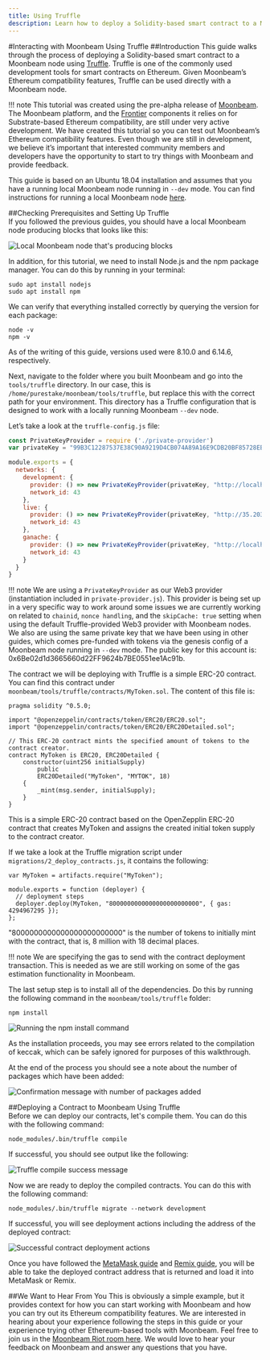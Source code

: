 ```yaml
---
title: Using Truffle
description: Learn how to deploy a Solidity-based smart contract to a Moonbeam node using Truffle.
---
```


#Interacting with Moonbeam Using Truffle
##Introduction
This guide walks through the process of deploying a Solidity-based smart contract to a Moonbeam node using [Truffle](https://www.trufflesuite.com/).  Truffle is one of the commonly used development tools for smart contracts on Ethereum.  Given Moonbeam’s Ethereum compatibility features, Truffle can be used directly with a Moonbeam node.

!!! note
    This tutorial was created using the pre-alpha release of [Moonbeam](https://github.com/PureStake/moonbeam/tree/moonbeam-tutorials). The Moonbeam platform, and the [Frontier](https://github.com/paritytech/frontier) components it relies on for Substrate-based Ethereum compatibility, are still under very active development.  We have created this tutorial so you can test out Moonbeam’s Ethereum compatibility features.  Even though we are still in development, we believe it’s important that interested community members and developers have the opportunity to start to try things with Moonbeam and provide feedback.

This guide is based on an Ubuntu 18.04 installation and assumes that you have a running local Moonbeam node running in `--dev` mode.  You can find instructions for running a local Moonbeam node [here](/getting-started/setting-up-a-node/).

##Checking Prerequisites and Setting Up Truffle  
If you followed the previous guides, you should have a local Moonbeam node producing blocks that looks like this:

![Local Moonbeam node that's producing blocks](/images/using-truffle-1.png)

In addition, for this tutorial, we need to install Node.js and the npm package manager. You can do this by running in your terminal:

```
sudo apt install nodejs
sudo apt install npm
```

We can verify that everything installed correctly by querying the version for each package:

```
node -v
npm -v
```

As of the writing of this guide, versions used were 8.10.0 and 6.14.6, respectively.

Next, navigate to the folder where you built Moonbeam and go into the `tools/truffle` directory.  In our case, this is `/home/purestake/moonbeam/tools/truffle`, but replace this with the correct path for your environment.  This directory has a Truffle configuration that is designed to work with a locally running Moonbeam `--dev` node.

Let’s take a look at the `truffle-config.js` file:

``` javascript
const PrivateKeyProvider = require ('./private-provider')
var privateKey = "99B3C12287537E38C90A9219D4CB074A89A16E9CDB20BF85728EBD97C343E342";

module.exports = {
  networks: {
    development: {
      provider: () => new PrivateKeyProvider(privateKey, "http://localhost:9933/", 43),
      network_id: 43
    },
    live: {
      provider: () => new PrivateKeyProvider(privateKey, "http://35.203.125.209:9933/", 43),
      network_id: 43
    },
    ganache: {
      provider: () => new PrivateKeyProvider(privateKey, "http://localhost:8545/", 43),
      network_id: 43
    }
  }
}
```

!!! note
    We are using a `PrivateKeyProvider` as our Web3 provider (instantiation included in `private-provider.js`).  This provider is being set up in a very specific way to work around some issues we are currently working on related to `chainid`, `nonce handling`, and the `skipCache: true` setting when using the default Truffle-provided Web3 provider with Moonbeam nodes.  We also are using the same private key that we have been using in other guides, which comes pre-funded with tokens via the genesis config of a Moonbeam node running in `--dev` mode.  The public key for this account is: 0x6Be02d1d3665660d22FF9624b7BE0551ee1Ac91b.

The contract we will be deploying with Truffle is a simple ERC-20 contract.  You can find this contract under `moonbeam/tools/truffle/contracts/MyToken.sol`.  The content of this file is:

```
pragma solidity ^0.5.0;

import "@openzeppelin/contracts/token/ERC20/ERC20.sol";
import "@openzeppelin/contracts/token/ERC20/ERC20Detailed.sol";

// This ERC-20 contract mints the specified amount of tokens to the contract creator.
contract MyToken is ERC20, ERC20Detailed {
    constructor(uint256 initialSupply)
        public
        ERC20Detailed("MyToken", "MYTOK", 18)
    {
        _mint(msg.sender, initialSupply);
    }
}
```

This is a simple ERC-20 contract based on the OpenZepplin ERC-20 contract that creates MyToken and assigns the created initial token supply to the contract creator.

If we take a look at the Truffle migration script under `migrations/2_deploy_contracts.js`, it contains the following:

```
var MyToken = artifacts.require("MyToken");

module.exports = function (deployer) {
  // deployment steps
  deployer.deploy(MyToken, "8000000000000000000000000", { gas: 4294967295 });
};
```

"8000000000000000000000000" is the number of tokens to initially mint with the contract, that is, 8 million with 18 decimal places.

!!! note
    We are specifying the gas to send with the contract deployment transaction.  This is needed as we are still working on some of the gas estimation functionality in Moonbeam.

The last setup step is to install all of the dependencies.  Do this by running the following command in the `moonbeam/tools/truffle` folder: 

```
npm install
```

![Running the npm install command](/images/using-truffle-2.png)

As the installation proceeds, you may see errors related to the compilation of keccak, which can be safely ignored for purposes of this walkthrough.

At the end of the process you should see a note about the number of packages which have been added:

![Confirmation message with number of packages added](/images/using-truffle-3.png)

##Deploying a Contract to Moonbeam Using Truffle  
Before we can deploy our contracts, let's compile them. You can do this with the following command:

```
node_modules/.bin/truffle compile
```

If successful, you should see output like the following:

![Truffle compile success message](/images/using-truffle-4.png)

Now we are ready to deploy the compiled contracts.  You can do this with the following command:

```
node_modules/.bin/truffle migrate --network development
```

If successful, you will see deployment actions including the address of the deployed contract:

![Successful contract deployment actions](/images/using-truffle-5.png)

Once you have followed the [MetaMask guide](/getting-started/using-metamask/) and [Remix guide](/getting-started/using-remix/), you will be able to take the deployed contract address that is returned and load it into MetaMask or Remix.

##We Want to Hear From You
This is obviously a simple example, but it provides context for how you can start working with Moonbeam and how you can try out its Ethereum compatibility features.  We are interested in hearing about your experience following the steps in this guide or your experience trying other Ethereum-based tools with Moonbeam.  Feel free to join us in the [Moonbeam Riot room here](https://matrix.to/#/!dzULkAiPePEaverEEP:matrix.org?via=matrix.org&via=web3.foundation).  We would love to hear your feedback on Moonbeam and answer any questions that you have.  
